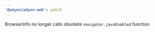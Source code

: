 ```yaml
---
'@adyen/adyen-web': patch
---
```


BrowserInfo no longer calls obsolete `navigator.javaEnabled` function
